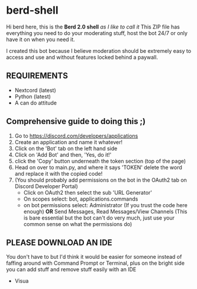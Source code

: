 # berd-shell

Hi berd here, this is the **Berd 2.0 shell** *as I like to call it* This ZIP file has everything you need to do your moderating stuff, host the bot 24/7 or only have it on when you need it. 

I created this bot because I believe moderation should be extremely easy to access and use and without features locked behind a paywall.

## **REQUIREMENTS**
- Nextcord (latest)
- Python (latest)
- A can do attitude

## **Comprehensive guide to doing this ;)**
1. Go to https://discord.com/developers/applications
2. Create an application and name it whatever!
3. Click on the 'Bot' tab on the left hand side
4. Click on 'Add Bot' and then, 'Yes, do it!'
5. click the 'Copy' button underneath the token section (top of the page)
6. Head on over to main.py, and where it says 'TOKEN' delete the word and replace it with the copied code!
7. (You should probably add permissions on the bot in the OAuth2 tab on Discord Developer Portal)
    - Click on OAuth2 then select the sub 'URL Generator'
    - On scopes select: bot, applications.commands
    - on bot permissions select: Administrator (If you trust the code here enough) **OR** Send Messages, Read Messages/View Channels (This is bare essential but the bot       can't do very much, just use your common sense on what the permissions do)
    
## **PLEASE DOWNLOAD AN IDE**
You don't have to but I'd think it would be easier for someone instead of faffing around with Command Prompt or Terminal, plus on the bright side you can add stuff and remove stuff easily with an IDE 

- Visua
    
